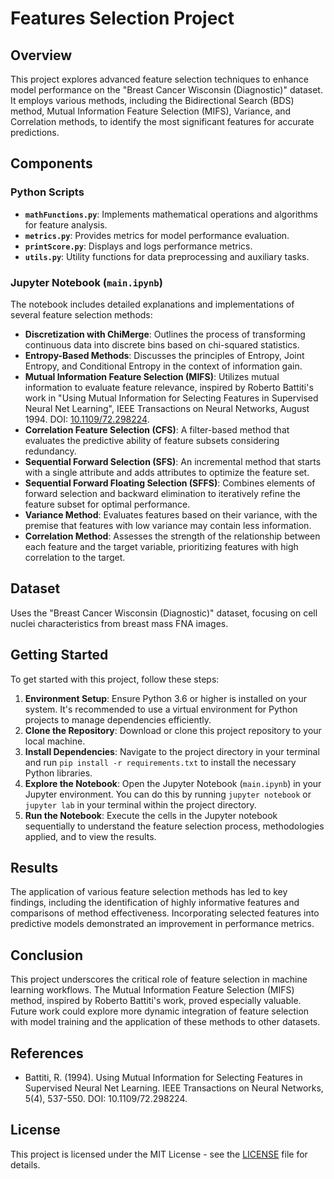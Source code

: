 # Features Selection Project

## Overview
This project explores advanced feature selection techniques to enhance model performance on the "Breast Cancer Wisconsin (Diagnostic)" dataset. It employs various methods, including the Bidirectional Search (BDS) method, Mutual Information Feature Selection (MIFS), Variance, and Correlation methods, to identify the most significant features for accurate predictions.

## Components

### Python Scripts
- **`mathFunctions.py`**: Implements mathematical operations and algorithms for feature analysis.
- **`metrics.py`**: Provides metrics for model performance evaluation.
- **`printScore.py`**: Displays and logs performance metrics.
- **`utils.py`**: Utility functions for data preprocessing and auxiliary tasks.

### Jupyter Notebook (`main.ipynb`)
The notebook includes detailed explanations and implementations of several feature selection methods:
- **Discretization with ChiMerge**: Outlines the process of transforming continuous data into discrete bins based on chi-squared statistics.
- **Entropy-Based Methods**: Discusses the principles of Entropy, Joint Entropy, and Conditional Entropy in the context of information gain.
- **Mutual Information Feature Selection (MIFS)**: Utilizes mutual information to evaluate feature relevance, inspired by Roberto Battiti's work in "Using Mutual Information for Selecting Features in Supervised Neural Net Learning", IEEE Transactions on Neural Networks, August 1994. DOI: [10.1109/72.298224](https://doi.org/10.1109/72.298224).
- **Correlation Feature Selection (CFS)**: A filter-based method that evaluates the predictive ability of feature subsets considering redundancy.
- **Sequential Forward Selection (SFS)**: An incremental method that starts with a single attribute and adds attributes to optimize the feature set.
- **Sequential Forward Floating Selection (SFFS)**: Combines elements of forward selection and backward elimination to iteratively refine the feature subset for optimal performance.
- **Variance Method**: Evaluates features based on their variance, with the premise that features with low variance may contain less information.
- **Correlation Method**: Assesses the strength of the relationship between each feature and the target variable, prioritizing features with high correlation to the target.

## Dataset
Uses the "Breast Cancer Wisconsin (Diagnostic)" dataset, focusing on cell nuclei characteristics from breast mass FNA images.

## Getting Started
To get started with this project, follow these steps:
1. **Environment Setup**: Ensure Python 3.6 or higher is installed on your system. It's recommended to use a virtual environment for Python projects to manage dependencies efficiently.
2. **Clone the Repository**: Download or clone this project repository to your local machine.
3. **Install Dependencies**: Navigate to the project directory in your terminal and run `pip install -r requirements.txt` to install the necessary Python libraries.
4. **Explore the Notebook**: Open the Jupyter Notebook (`main.ipynb`) in your Jupyter environment. You can do this by running `jupyter notebook` or `jupyter lab` in your terminal within the project directory.
5. **Run the Notebook**: Execute the cells in the Jupyter notebook sequentially to understand the feature selection process, methodologies applied, and to view the results.

## Results
The application of various feature selection methods has led to key findings, including the identification of highly informative features and comparisons of method effectiveness. Incorporating selected features into predictive models demonstrated an improvement in performance metrics.

## Conclusion
This project underscores the critical role of feature selection in machine learning workflows. The Mutual Information Feature Selection (MIFS) method, inspired by Roberto Battiti's work, proved especially valuable. Future work could explore more dynamic integration of feature selection with model training and the application of these methods to other datasets.

## References
- Battiti, R. (1994). Using Mutual Information for Selecting Features in Supervised Neural Net Learning. IEEE Transactions on Neural Networks, 5(4), 537-550. DOI: 10.1109/72.298224.


## License
This project is licensed under the MIT License - see the [LICENSE](LICENSE) file for details.